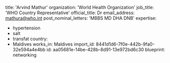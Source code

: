 title: 'Arvind Mathur'
organization: 'World Health Organization'
job_title: 'WHO Country Representative'
official_title: Dr
email_address: mathura@who.int
post_nominal_letters: 'MBBS MD DHA DNB'
expertise:
  - hypertension
  - salt
  - transfat
country:
  - Maldives
works_in: Maldives
import_id: 8441d1d6-7f0e-442b-9fa0-32e594a4e4bb
id: aa05681e-14be-428b-8d91-13e972bd6c30
blueprint: networking

